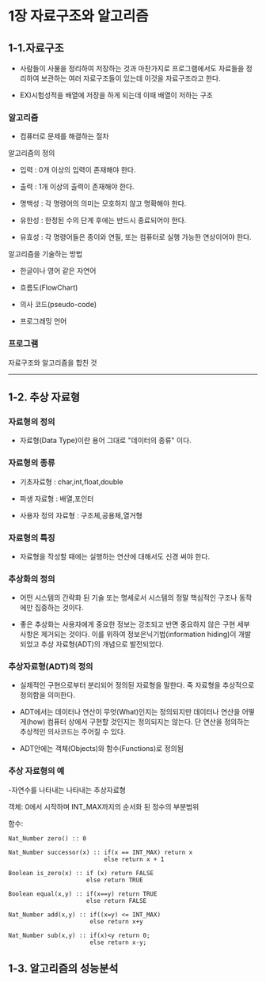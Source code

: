 # 1장 자료구조와 알고리즘

 ## 1-1.자료구조

+ 사람들이 사물을 정리하여 저장하는 것과 마찬가지로 프로그램에서도 자료들을 정리하여 보관하는 여러 자료구조들이 있는데 이것을 자료구조라고 한다.

+ EX)시험성적을 배열에 저장을 하게 되는데 이때 배열이 저하는 구조

### 알고리즘

+ 컴퓨터로 문제를 해결하는 절차

알고리즘의 정의 

+ 입력 : 0개 이상의 입력이 존재해야 한다.

+ 출력 : 1개 이상의 출력이 존재해야 한다.

+ 명백성 : 각 명령어의 의미는 모호하지 않고 명확해야 한다.

+ 유한성 : 한정된 수의 단계 후에는 반드시 종료되어야 한다.

+ 유효성 : 각 명령어들은 종이와 연필, 또는 컴퓨터로 실행 가능한 연상이어야 한다.

알고리즘을 기술하는 방법

+ 한글이나 영어 같은 자연어

+ 흐름도(FlowChart)

+ 의사 코드(pseudo-code)

+ 프로그래밍 언어

### 프로그램

자료구조와 알고리즘을 합친 것 

-------

## 1-2. 추상 자료형

### 자료형의 정의
- 자료형(Data Type)이란 용어 그대로 "데이터의 종류" 이다.

### 자료형의 종류

- 기초자료형 : char,int,float,double

- 파생 자료형 : 배열,포인터

- 사용자 정의 자료형 : 구조체,공용체,열거형

### 자료형의 특징 

- 자료형을 작성할 때에는 실행하는 연산에 대해서도 신경 써야 한다.

### 추상화의 정의 

- 어떤 시스템의 간략화 된 기술 또는 명세로서 시스템의 정말 핵심적인 구조나 동작에만 집중하는 것이다.

- 좋은 추상화는 사용자에게 중요한 정보는 강조되고 반면 중요하지 않은 구현 세부 사항은 제거되는 것이다. 이를 위하여 정보은닉기법(information hiding)이 개발 되었고 추상 자료형(ADT)의 개념으로 발전되었다.

### 추상자료형(ADT)의 정의

- 실제적인 구현으로부터 분리되어 정의된 자료형을 말한다. 죽 자료형을 추상적으로 정의함을 의미한다.

- ADT에서는 데이터나 연산이 무엇(What)인지는 정의되지만 데이터나 연산을 어떻게(how) 컴퓨터 상에서 구현할 것인지는 정의되지는 않는다. 단 연산을 정의하는 추상적인 의사코드는 주어질 수 있다.

- ADT안에는 객체(Objects)와 함수(Functions)로 정의됨

### 추상 자료형의 예

-자연수를 나타내는 나타내는 추상자료형

객체: 0에서 시작하며 INT_MAX까지의 순서화 된 정수의 부분범위

함수:

    Nat_Number zero() :: 0

    Nat_Number successor(x) :: if(x == INT_MAX) return x
                               else return x + 1
    
    Boolean is_zero(x) :: if (x) return FALSE
                          else return TRUE

    Boolean equal(x,y) :: if(x==y) return TRUE
                          else return FALSE

    Nat_Number add(x,y) :: if((x=y) <= INT_MAX)
                           else return x+y
    
    Nat_Number sub(x,y) :: if(x)<y return 0;
                           else return x-y;


## 1-3. 알고리즘의 성능분석



